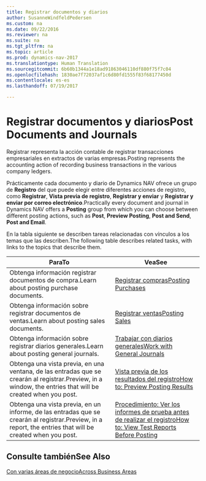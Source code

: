 ```yaml
---
title: Registrar documentos y diarios
author: SusanneWindfeldPedersen
ms.custom: na
ms.date: 09/22/2016
ms.reviewer: na
ms.suite: na
ms.tgt_pltfrm: na
ms.topic: article
ms.prod: dynamics-nav-2017
ms.translationtype: Human Translation
ms.sourcegitcommit: 6b60b1344a1e18ad91863046110df880f75f7c04
ms.openlocfilehash: 1830ae7f72037af1c6d80fd1555f83f68177450d
ms.contentlocale: es-es
ms.lasthandoff: 07/19/2017

---
```

    
# <a name="post-documents-and-journals"></a><span data-ttu-id="0e85d-102">Registrar documentos y diarios</span><span class="sxs-lookup"><span data-stu-id="0e85d-102">Post Documents and Journals</span></span>
<span data-ttu-id="0e85d-103">Registrar representa la acción contable de registrar transacciones empresariales en extractos de varias empresas.</span><span class="sxs-lookup"><span data-stu-id="0e85d-103">Posting represents the accounting action of recording business transactions in the various company ledgers.</span></span>

<span data-ttu-id="0e85d-104">Prácticamente cada documento y diario de Dynamics NAV ofrece un grupo de **Registro** del que puede elegir entre diferentes acciones de registro, como **Registrar**, **Vista previa de registro**, **Registrar y enviar** y **Registrar y enviar por correo electrónico**.</span><span class="sxs-lookup"><span data-stu-id="0e85d-104">Practically every document and journal in Dynamics NAV offers a **Posting** group from which you can choose between different posting actions, such as **Post**, **Preview Posting**, **Post and Send**, **Post and Email**.</span></span>

<span data-ttu-id="0e85d-105">En la tabla siguiente se describen tareas relacionadas con vínculos a los temas que las describen.</span><span class="sxs-lookup"><span data-stu-id="0e85d-105">The following table describes related tasks, with links to the topics that describe them.</span></span>

|<span data-ttu-id="0e85d-106">Para</span><span class="sxs-lookup"><span data-stu-id="0e85d-106">To</span></span>   |<span data-ttu-id="0e85d-107">Vea</span><span class="sxs-lookup"><span data-stu-id="0e85d-107">See</span></span>   |
|-----|------| 
|<span data-ttu-id="0e85d-108">Obtenga información registrar documentos de compra.</span><span class="sxs-lookup"><span data-stu-id="0e85d-108">Learn about posting purchase documents.</span></span>|[<span data-ttu-id="0e85d-109">Registrar compras</span><span class="sxs-lookup"><span data-stu-id="0e85d-109">Posting Purchases</span></span>](ui-post-purchases.md)| 
|<span data-ttu-id="0e85d-110">Obtenga información sobre registrar documentos de ventas.</span><span class="sxs-lookup"><span data-stu-id="0e85d-110">Learn about posting sales documents.</span></span>|[<span data-ttu-id="0e85d-111">Registrar ventas</span><span class="sxs-lookup"><span data-stu-id="0e85d-111">Posting Sales</span></span>](ui-post-sales.md)|
|<span data-ttu-id="0e85d-112">Obtenga información sobre registrar diarios generales.</span><span class="sxs-lookup"><span data-stu-id="0e85d-112">Learn about posting general journals.</span></span>|[<span data-ttu-id="0e85d-113">Trabajar con diarios generales</span><span class="sxs-lookup"><span data-stu-id="0e85d-113">Work with General Journals</span></span>](ui-work-general-journals.md)|
|<span data-ttu-id="0e85d-114">Obtenga una vista previa, en una ventana, de las entradas que se crearán al registrar.</span><span class="sxs-lookup"><span data-stu-id="0e85d-114">Preview, in a window, the entries that will be created when you post.</span></span>|[<span data-ttu-id="0e85d-115">Vista previa de los resultados del registro</span><span class="sxs-lookup"><span data-stu-id="0e85d-115">How to: Preview Posting Results</span></span>](ui-how-preview-post-results.md)|
|<span data-ttu-id="0e85d-116">Obtenga una vista previa, en un informe, de las entradas que se crearán al registrar.</span><span class="sxs-lookup"><span data-stu-id="0e85d-116">Preview, in a report, the entries that will be created when you post.</span></span>|[<span data-ttu-id="0e85d-117">Procedimiento: Ver los informes de prueba antes de realizar el registro</span><span class="sxs-lookup"><span data-stu-id="0e85d-117">How to: View Test Reports Before Posting</span></span>](ui-how-view-test-reports-posting.md)|

## <a name="see-also"></a><span data-ttu-id="0e85d-118">Consulte también</span><span class="sxs-lookup"><span data-stu-id="0e85d-118">See Also</span></span>
[<span data-ttu-id="0e85d-119">Con varias áreas de negocio</span><span class="sxs-lookup"><span data-stu-id="0e85d-119">Across Business Areas</span></span>](ui-across-business-areas.md)

